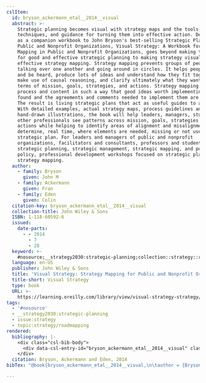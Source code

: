 ```yaml
---
cslItem:
  id: bryson_ackermann_etal__2014__visual
  abstract: >-
    Strategic planning becomes visual with strategy maps and the tools,
    techniques, and guidance for turning them into effective action. Developed
    as a companion workbook to John Bryson's best-selling Strategic Planning in
    Public and Nonprofit Organizations, Visual Strategy: A Workbook for Strategy
    Mapping in Public and Nonprofit Organizations, goes beyond making the case
    for good and effective strategic planning to making strategy visual through
    effective strategy mapping. Strategy mapping prevents groups of people from
    talking over one another and going around in circles. It helps people speak
    and be heard, produce lots of ideas and understand how they fit together,
    make use of causal reasoning, and clarify ultimately what they want to do in
    terms of mission, goals, strategies, and actions. Strategy mapping can join
    process and content in such a way that good ideas worth implementing are
    found and the agreements and comments needed to implement them are reached.
    The result is living strategic plans that act as useful guides to action.
    With detailed examples, actual strategy maps, process guidelines and
    hand-drawn illustrations, the book will help leaders, managers, students and
    other professionals see patterns across mission, goals, strategies and
    actions while helping to identify areas of alignment and misalignment and
    determine, real time, where elements are needed, missing or not useful in a
    strategic plan. For leaders and managers of public and nonprofit
    organizations, facilitators and consultants, professors and students of
    strategic planning, strategic management, strategic mapping, and public
    policy, professional development workshops focused on strategic planning and
    strategy mapping.
  author:
    - family: Bryson
      given: John M
    - family: Ackermann
      given: Fran
    - family: Eden
      given: Colin
  citation-key: bryson_ackermann_etal__2014__visual
  collection-title: John Wiley & Sons
  ISBN: 1-118-60592-6
  issued:
    date-parts:
      - - 2014
        - 7
        - 28
  keyword: >-
    #nosource;__strategy2030:strategic-planning;collection::strategy::roadmapping
  language: en-US
  publisher: John Wiley & Sons
  title: 'Visual Strategy: Strategy Mapping for Public and Nonprofit Organizations'
  title-short: Visual Strategy
  type: book
  URL: >-
    https://learning.oreilly.com/library/view/visual-strategy-strategy/9781118876695/
tags:
  - '#nosource'
  - __strategy2030:strategic-planning
  - issue:strategy
  - topic:strategy/roadmapping
rendered:
  bibliography: |-
    <div class="csl-bib-body">
      <div data-csl-entry-id="bryson_ackermann_etal__2014__visual" class="csl-entry">Bryson, J.M., Ackermann, F. and Eden, C. 2014 <i>Visual Strategy: Strategy Mapping for Public and Nonprofit Organizations</i>. John Wiley &#38; Sons (John Wiley &#38; Sons). Available at: https://learning.oreilly.com/library/view/visual-strategy-strategy/9781118876695/.</div>
    </div>
  citation: Bryson, Ackermann and Eden, 2014
bibTex: "@book{bryson_ackermann_etal__2014__visual,\n\tauthor = {Bryson, John M and Ackermann, Fran and Eden, Colin},\n\tseries = {John {Wiley} & {Sons}},\n\tyear = {2014},\n\tmonth = {jul 28},\n\tpublisher = {John Wiley & Sons},\n\ttitle = {Visual {Strategy}: Strategy {Mapping} for {Public} and {Nonprofit} {Organizations}},\n}\n\n"

---
```


